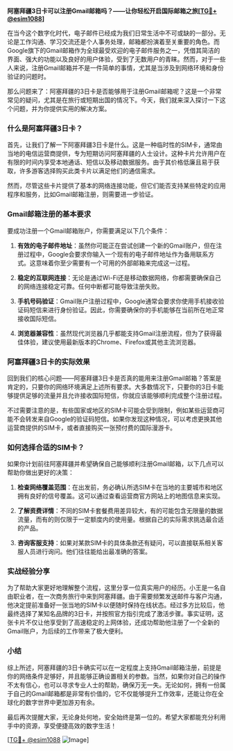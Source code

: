 **阿塞拜疆3日卡可以注册Gmail邮箱吗？——让你轻松开启国际邮箱之旅[[TG💪+ @esim1088](https://t.me/s/esim1088)]**

在当今这个数字化时代，电子邮件已经成为我们日常生活中不可或缺的一部分。无论是工作沟通、学习交流还是个人事务处理，邮箱都扮演着至关重要的角色。而Google旗下的Gmail邮箱作为全球最受欢迎的电子邮件服务之一，凭借其简洁的界面、强大的功能以及良好的用户体验，受到了无数用户的青睐。然而，对于一些人来说，注册Gmail邮箱并不是一件简单的事情，尤其是当涉及到网络环境和身份验证的问题时。

那么问题来了：阿塞拜疆的3日卡是否能够用于注册Gmail邮箱呢？这是一个非常常见的疑问，尤其是在旅行或短期出国的情况下。今天，我们就来深入探讨一下这个问题，并为你提供实用的解决方案。

### 什么是阿塞拜疆3日卡？

首先，让我们了解一下阿塞拜疆3日卡是什么。这是一种临时性的SIM卡，通常由当地的电信运营商提供，专为短期访问阿塞拜疆的人士设计。这种卡片允许用户在有限的时间内享受本地通话、短信以及移动数据服务。由于其价格低廉且易于获取，许多游客选择购买此类卡片以满足他们的通信需求。

然而，尽管这些卡片提供了基本的网络连接功能，但它们能否支持某些特定的应用程序和服务，比如Gmail邮箱注册，则需要进一步验证。

### Gmail邮箱注册的基本要求

要成功注册一个Gmail邮箱账户，你需要满足以下几个条件：

1. **有效的电子邮件地址**：虽然你可能正在尝试创建一个新的Gmail账户，但在注册过程中，Google会要求你输入一个现有的电子邮件地址作为备用联系方式。这意味着你至少需要有一个可用的外部邮箱来完成这一过程。

2. **稳定的互联网连接**：无论是通过Wi-Fi还是移动数据网络，你都需要确保自己的网络连接稳定可靠。任何中断都可能导致注册失败。

3. **手机号码验证**：Gmail账户注册过程中，Google通常会要求你使用手机接收验证码短信来进行身份验证。因此，你需要确保你的手机能够在当前所在地正常接收国际短信。

4. **浏览器兼容性**：虽然现代浏览器几乎都能支持Gmail注册流程，但为了获得最佳体验，建议使用最新版本的Chrome、Firefox或其他主流浏览器。

### 阿塞拜疆3日卡的实际效果

回到我们的核心问题——阿塞拜疆3日卡是否真的能用来注册Gmail邮箱？答案是肯定的，只要你的网络环境满足上述所有要求。大多数情况下，只要你的3日卡能够提供足够的流量并且允许接收国际短信，你就应该能够顺利完成整个注册过程。

不过需要注意的是，有些国家或地区的SIM卡可能会受到限制，例如某些运营商可能不会转发来自Google的验证码短信。如果你发现这种情况，可以考虑更换其他运营商提供的SIM卡，或者直接购买一张预付费的国际漫游卡。

### 如何选择合适的SIM卡？

如果你计划前往阿塞拜疆并希望确保自己能够顺利注册Gmail邮箱，以下几点可以帮助你做出更好的决策：

1. **检查网络覆盖范围**：在出发前，务必确认所选SIM卡在当地的主要城市和地区拥有良好的信号覆盖。这可以通过查看运营商官方网站上的地图信息来实现。

2. **了解资费详情**：不同的SIM卡套餐费用差异较大，有的可能包含无限量的数据流量，而有的则仅限于一定额度内的使用量。根据自己的实际需求挑选最合适的产品。

3. **咨询客服支持**：如果对某款SIM卡的具体条款还有疑问，可以直接联系相关客服人员进行询问。他们往往能给出最准确的答案。

### 实战经验分享

为了帮助大家更好地理解整个流程，这里分享一位真实用户的经历。小王是一名自由职业者，在一次商务旅行中来到阿塞拜疆。由于需要频繁发送邮件与客户沟通，他决定提前准备好一张当地的SIM卡以便随时保持在线状态。经过多方比较后，他最终选择了某知名品牌的3日卡，并按照官方指引完成了激活步骤。事实证明，这张卡片不仅让他享受到了高速稳定的上网体验，还成功帮助他注册了一个全新的Gmail账户，为后续的工作带来了极大便利。

### 小结

综上所述，阿塞拜疆的3日卡确实可以在一定程度上支持Gmail邮箱注册，前提是你的网络条件足够好，并且能够正确设置相关的参数。当然，如果你对自己的操作不太有信心，也可以寻求专业人士的帮助，确保万无一失。无论如何，拥有一份属于自己的Gmail邮箱都是非常有价值的，它不仅能够提升工作效率，还能让你在全球化的数字世界中更加游刃有余。

最后再次提醒大家，无论身处何地，安全始终是第一位的。希望大家都能充分利用手中的资源，享受便捷高效的数字生活！

[[TG💪+ @esim1088](https://t.me/s/esim1088) ![Image](https://i.postimg.cc/4NQfJmqS/Snipaste-2025-05-13-00-14-12.png)]